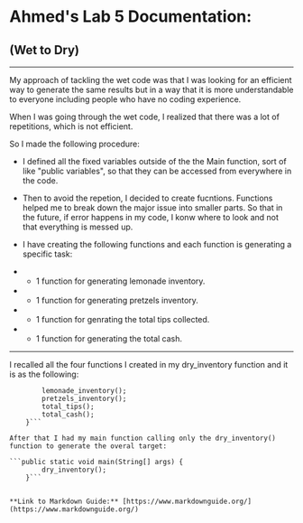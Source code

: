 # Ahmed's Lab 5 Documentation: 	
## (Wet to Dry)

---


My approach of tackling the wet code was that I was looking for an efficient way to generate the same results but in a way that it is more understandable to everyone including people who have no coding experience. 

When I was going through the wet code, I realized that there was a lot of repetitions, which is not efficient. 

So I made the following procedure:

* I defined all the fixed variables outside of the the Main function, sort of like "public variables", so that they can be accessed from everywhere in the code. 
* Then to avoid the repetion, I decided to create fucntions. Functions helped me to break down the major issue into smaller parts. So that in the future, if error happens in my code, I konw where to look and not that everything is messed up. 
* I have creating the following functions and each function is generating a specific task:
 
* * 1 function for generating lemonade inventory.
* * 1 function for generating pretzels inventory.
* *  1 function for genrating the total tips collected.
* *  1 function for generating the total cash. 

---

I recalled all the four functions I created in my dry_inventory function and it is as the following: 

`````````static void dry_inventory() {
        lemonade_inventory();
        pretzels_inventory();
        total_tips();
        total_cash();
    }``` 		 

After that I had my main function calling only the dry_inventory() function to generate the overal target:

```public static void main(String[] args) {
        dry_inventory();
    }```


**Link to Markdown Guide:** [https://www.markdownguide.org/](https://www.markdownguide.org/)